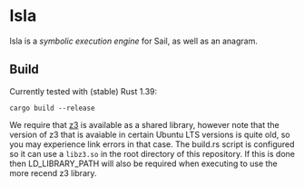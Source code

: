 # Isla

Isla is a *symbolic execution engine* for Sail, as well as an anagram.

## Build

Currently tested with (stable) Rust 1.39:
```
cargo build --release
```
We require that [z3](https://github.com/Z3Prover/z3) is available as a
shared library, however note that the version of z3 that is avaiable
in certain Ubuntu LTS versions is quite old, so you may experience
link errors in that case. The build.rs script is configured so it can
use a `libz3.so` in the root directory of this repository. If this is
done then LD_LIBRARY_PATH will also be required when executing to use
the more recend z3 library.
